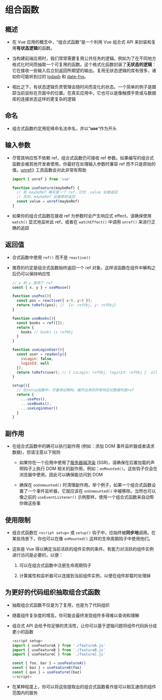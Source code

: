 # 组合函数

## 概述

  - 在 Vue 应用的概念中，“组合式函数”是一个利用 Vue 组合式 API 来封装和复用**有状态逻辑**的函数。

  - 当构建前端应用时，我们常常需要复用公共任务的逻辑。例如为了在不同地方格式化时间而抽取一个可复用的函数。这个格式化函数封装了**无状态的逻辑**：它在接收一些输入后立刻返回所期望的输出。复用无状态逻辑的库有很多，诸如你可能听到过的 [lodash](https://lodash.com/ "lodash") 和 [date-fns](https://date-fns.org/ "date-fns")。

  - 相比之下，有状态逻辑负责管理会随时间而变化的状态。一个简单的例子是跟踪当前鼠标在页面中的位置。在真实应用中，它也可以是像触摸手势或与数据库的连接状态这样的更复杂的逻辑

## 命名

  - 组合式函数约定用驼峰命名法命名，并以“**use**”作为开头

## 输入参数

  - 尽管其响应性不依赖 ref，组合式函数仍可接收 ref 参数。如果编写的组合式函数会被其他开发者使用，你最好在处理输入参数时兼容 ref 而不只是原始的值。[unref()](https://staging-cn.vuejs.org/api/reactivity-utilities.html#unref "unref()") 工具函数会对此非常有帮助

    ```javascript
    import { unref } from 'vue'

    function useFeature(maybeRef) {
      // 若 maybeRef 确实是一个 ref，它的 .value 会被返回
      // 否则，maybeRef 会被原样返回
      const value = unref(maybeRef)
    }
    ```

  - 如果你的组合式函数在接收 ref 为参数时会产生响应式 effect，请确保使用 `watch()` 显式地监听此 ref，或者在 `watchEffect()` 中调用 `unref()` 来进行正确的追踪

## 返回值

  - 合式函数中使用 `ref()` 而不是 `reactive()`

  - 推荐的约定是组合式函数始终返回一个 ref 对象，这样该函数在组件中解构之后仍可以保持响应性

    ```javascript
    // x 和 y 是两个 ref
    const { x, y } = useMouse()
    ```

    ```javascript
    function usePos(){
      const pos = reactive({ x:0, y:0 });
      return toRefs(pos); //  {x: refObj, y: refObj}
    }

    function useBooks(){
      const books = ref([]);
      return {
        books // books is refObj
      }
    }

    function useLoginUser(){
      const user = readonly({
        isLogin: false,
        loginId: null
      });
      return toRefs(user); // { isLogin: refObj, loginId: refObj }  all ref is readonly
    }

    setup(){
      // 在setup函数中，尽量保证解构、展开出来的所有响应式数据均是ref
      return {
        ...usePos(),
        ...useBooks(),
        ...useLoginUser()
      }
    }
    ```

## 副作用

  - 在组合式函数中的确可以执行副作用 (例如：添加 DOM 事件监听器或者请求数据)，但请注意以下规则

      - 如果你在一个应用中使用了[服务器端渲染](https://staging-cn.vuejs.org/guide/scaling-up/ssr.html "服务器端渲染") (SSR)，请确保在后置加载的声明钩子上执行 DOM 相关的副作用，例如：`onMounted()`。这些钩子仅会在浏览器中使用，因此可以确保能访问到 DOM

      - 确保在 `onUnmounted()` 时清理副作用。举个例子，如果一个组合式函数设置了一个事件监听器，它就应该在 `onUnmounted()` 中被移除。当然也可以像之前的 `useEventListener()` 示例那样，使用一个组合式函数来自动帮你做这些事

## 使用限制

  - 组合式函数在 `<script setup>` 或 `setup()` 钩子中，应始终被**同步地**调用。在某些场景下，你也可以在像 `onMounted()` 这样的生命周期钩子中使用他们。

  - 这些是 Vue 得以确定当前活跃的组件实例的条件。有能力对活跃的组件实例进行访问是必要的，以便：

    1.  可以在组合式函数中注册生命周期钩子

    2.  计算属性和监听器可以连接到当前组件实例，以便在组件卸载时处理掉

## 为更好的代码组织抽取组合式函数

  - 抽取组合式函数不仅是为了复用，也是为了代码组织

  - 随着组件复杂度的增高，你可能会最终发现组件多得难以查询和理解

  - 组合式 API 会给予你足够的灵活性，让你可以基于逻辑问题将组件代码拆分成更小的函数

    ```typescript
    <script setup>
    import { useFeatureA } from './featureA.js'
    import { useFeatureB } from './featureB.js'
    import { useFeatureC } from './featureC.js'

    const { foo, bar } = useFeatureA()
    const { baz } = useFeatureB(foo)
    const { qux } = useFeatureC(baz)
    </script>
    ```

  - 在某种程度上，你可以将这些提取出的组合式函数看作是可以相互通信的组件范围内的服务
